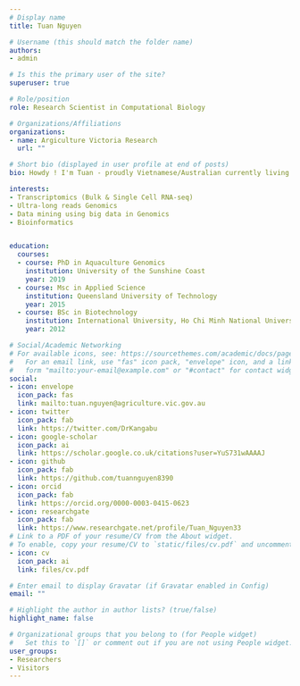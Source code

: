 ```yaml
---
# Display name
title: Tuan Nguyen

# Username (this should match the folder name)
authors:
- admin

# Is this the primary user of the site?
superuser: true

# Role/position
role: Research Scientist in Computational Biology

# Organizations/Affiliations
organizations:
- name: Argiculture Victoria Research
  url: ""

# Short bio (displayed in user profile at end of posts)
bio: Howdy ! I'm Tuan - proudly Vietnamese/Australian currently living in Melbourne, Australia. At the moment I'm employed as a research scientist in computational biology @ Agriculture Victoria working in dairy cows genetics & genomics. In addition, I still have some side quests with the aquaculture world relating to some old projects during PhD. I classified myself as a computational biologist with a very big interest in applied genomics technologies in agriculture. For example, application of ultra-long read sequencing like Nanopore or Pacbio or single cell/spatial transcriptomics. If you want to have a quick chat about anything (trust me I won't bite :P), please ping an email to my tuan[dot]nguyen[at]agriculture[dot]vic[dot]gov[dot]au !

interests:
- Transcriptomics (Bulk & Single Cell RNA-seq)
- Ultra-long reads Genomics
- Data mining using big data in Genomics
- Bioinformatics


education:
  courses:
  - course: PhD in Aquaculture Genomics
    institution: University of the Sunshine Coast
    year: 2019
  - course: Msc in Applied Science
    institution: Queensland University of Technology
    year: 2015
  - course: BSc in Biotechnology
    institution: International University, Ho Chi Minh National University
    year: 2012

# Social/Academic Networking
# For available icons, see: https://sourcethemes.com/academic/docs/page-builder/#icons
#   For an email link, use "fas" icon pack, "envelope" icon, and a link in the
#   form "mailto:your-email@example.com" or "#contact" for contact widget.
social:
- icon: envelope
  icon_pack: fas
  link: mailto:tuan.nguyen@agriculture.vic.gov.au
- icon: twitter
  icon_pack: fab
  link: https://twitter.com/DrKangabu
- icon: google-scholar
  icon_pack: ai
  link: https://scholar.google.co.uk/citations?user=YuS731wAAAAJ
- icon: github
  icon_pack: fab
  link: https://github.com/tuannguyen8390
- icon: orcid
  icon_pack: fab
  link: https://orcid.org/0000-0003-0415-0623
- icon: researchgate
  icon_pack: fab
  link: https://www.researchgate.net/profile/Tuan_Nguyen33
# Link to a PDF of your resume/CV from the About widget.
# To enable, copy your resume/CV to `static/files/cv.pdf` and uncomment the lines below.
- icon: cv
  icon_pack: ai
  link: files/cv.pdf

# Enter email to display Gravatar (if Gravatar enabled in Config)
email: ""

# Highlight the author in author lists? (true/false)
highlight_name: false

# Organizational groups that you belong to (for People widget)
#   Set this to `[]` or comment out if you are not using People widget.
user_groups:
- Researchers
- Visitors
---
```


